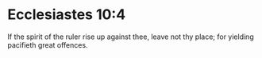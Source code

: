 # Ecclesiastes 10:4

If the spirit of the ruler rise up against thee, leave not thy place; for yielding pacifieth great offences.
